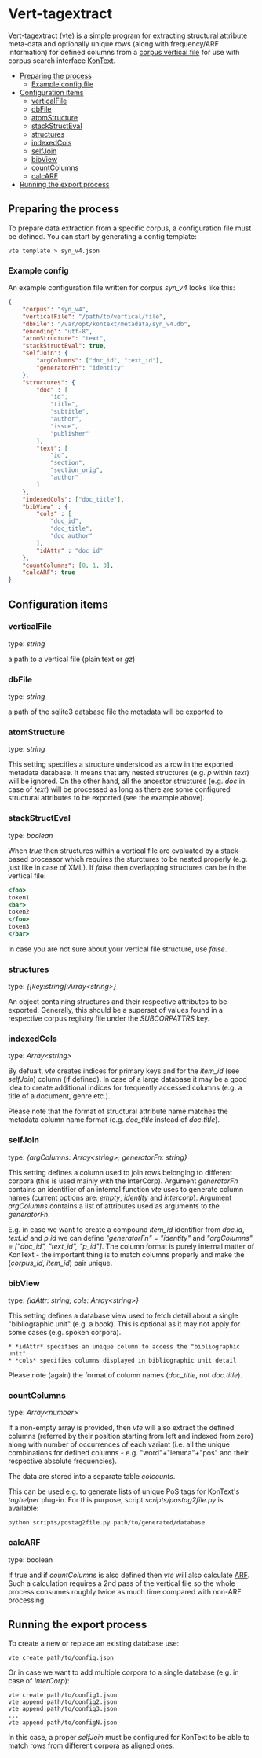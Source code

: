# Vert-tagextract

Vert-tagextract (vte) is a simple program for extracting structural attribute meta-data
and optionally unique rows (along with frequency/ARF information) for defined columns from a [corpus vertical file](https://www.sketchengine.co.uk/documentation/preparing-corpus-text/)
for use with corpus search interface [KonText](https://github.com/czcorpus/kontext).

* [Preparing the process](#preparing_the_process)
  * [Example config file](#example_config)
* [Configuration items](#configuration_items)
  * [verticalFile](#conf_verticalFile)
  * [dbFile](#conf_dbFile)
  * [atomStructure](#conf_atomStructure)
  * [stackStructEval](#conf_stackStructEval)
  * [structures](#conf_structures)
  * [indexedCols](#conf_indexedCols)
  * [selfJoin](#conf_selfJoin)
  * [bibView](#conf_bibView)
  * [countColumns](#conf_countColumns)
  * [calcARF](#conf_calcARF)
* [Running the export process](#running_the_export_process)

## Preparing the process
<a name="preparing_the_process"></a>

To prepare data extraction from a specific corpus, a configuration file must be defined. You can
start by generating a config template:

```
vte template > syn_v4.json
```

### Example config
<a name="example_config"></a>

An example configuration file written for corpus *syn_v4* looks like this:

```json
{
    "corpus": "syn_v4",
    "verticalFile": "/path/to/vertical/file",
    "dbFile": "/var/opt/kontext/metadata/syn_v4.db",
    "encoding": "utf-8",
    "atomStructure": "text",
    "stackStructEval": true,
    "selfJoin": {
        "argColumns": ["doc_id", "text_id"],
        "generatorFn": "identity"
    },
    "structures": {
        "doc" : [
            "id",
            "title",
            "subtitle",
            "author",
            "issue",
            "publisher"
        ],
        "text": [
            "id",
            "section",
            "section_orig",
            "author"
        ]
    },
    "indexedCols": ["doc_title"],
    "bibView" : {
        "cols" : [
            "doc_id",
            "doc_title",
            "doc_author"
        ],
        "idAttr" : "doc_id"
    },
    "countColumns": [0, 1, 3],
    "calcARF": true
}
```

## Configuration items
<a name="configuration_items"></a>

<a name="conf_verticalFile"></a>
### verticalFile

type: *string*

a path to a vertical file (plain text or *gz*)

<a name="conf_dbFile"></a>
### dbFile

type: *string*

a path of the sqlite3 database file the metadata will be exported to

<a name="conf_atomStructure"></a>
### atomStructure

type: *string*

This setting specifies a structure understood as a row in the exported metadata database. It means
that any nested structures (e.g. *p* within *text*) will be ignored. On the other hand, all the
ancestor structures (e.g. *doc* in case of *text*) will be processed as long as there are some
configured structural attributes to be exported (see the example above).

<a name="conf_stackStructEval"></a>
### stackStructEval

type: *boolean*

When *true* then structures within a vertical file are evaluated by a stack-based processor
which requires the sturctures to be nested properly (e.g. just like in case of XML). If
*false* then overlapping structures can be in the vertical file:

```sgml
<foo>
token1
<bar>
token2
</foo>
token3
</bar>
```

In case you are not sure about your vertical file structure, use *false*.

<a name="conf_structures"></a>
### structures

type: *{[key:string]:Array\<string\>}*

An object containing structures and their respective attributes
to be exported. Generally, this should be a superset of values found in a respective corpus
registry file under the *SUBCORPATTRS* key.

<a name="conf_indexedCols"></a>
### indexedCols

type: *Array\<string\>*

By defualt, *vte* creates indices for primary keys and for the *item_id* (see *selfJoin*) column
(if defined). In case of a large database it may be a good idea to create additional
indices for frequently accessed columns (e.g. a title of a document, genre etc.).

Please note that the format of structural attribute name matches the metadata column name
format (e.g. *doc_title* instead of *doc.title*).

<a name="conf_selfJoin"></a>
### selfJoin

type: *{argColumns: Array\<string\>; generatorFn: string}*

This setting defines a column used to join rows belonging to different corpora (this is used mainly
with the InterCorp). Argument *generatorFn* contains an identifier of an internal function *vte*
uses to generate column names (current options are: *empty*, *identity* and *intercorp*).
Argument *argColumns* contains a list of attributes used as arguments to the *generatorFn*.

E.g. in case we want to create a compound *item_id* identifier from *doc.id*, *text.id* and *p.id*
we can define *"generatorFn" = "identity"* and  *"argColumns" = ["doc_id", "text_id", "p_id"]*.
The column format is purely internal matter of KonText - the important thing is to match columns
properly and make the (*corpus_id*, *item_id*) pair unique.

<a name="conf_bibView"></a>
### bibView

type: *{idAttr: string; cols: Array\<string\>}*

This setting defines a database view used to fetch detail about a single "bibliographic unit"
(e.g. a book). This is optional as it may not apply for some cases (e.g. spoken corpora).

    * *idAttr* specifies an unique column to access the "bibliographic unit"
    * *cols* specifies columns displayed in bibliographic unit detail

Please note (again) the format of column names (*doc_title*, not *doc.title*).

<a name="conf_countColumns"></a>
### countColumns

type: *Array&lt;number&gt;*

If a non-empty array is provided, then *vte* will also extract the defined
columns (referred by their position starting from left and indexed from zero)
along with number of occurrences of each variant (i.e. all the unique combinations
for defined columns - e.g. "word"+"lemma"+"pos" and their respective absolute frequencies).

The data are stored into a separate table *colcounts*.

This can be used e.g. to generate lists of unique PoS tags for KonText's *taghelper* plug-in.
For this purpose, script *scripts/postag2file.py* is available:

```
python scripts/postag2file.py path/to/generated/database
```

<a name="conf_calcARF"></a>
### calcARF

type: boolean

If true and if *countColumns* is also defined then *vte* will also calculate
[ARF](http://wiki.korpus.cz/doku.php/en:pojmy:arf). Such a calculation requires
a 2nd pass of the vertical file so the whole process consumes roughly twice
as much time compared with non-ARF processing.



<a name="running_the_export_process"></a>
## Running the export process

To create a new or replace an existing database use:

```
vte create path/to/config.json
```

Or in case we want to add multiple corpora to a single database
(e.g. in case of *InterCorp*):

```
vte create path/to/config1.json
vte append path/to/config2.json
vte append path/to/config3.json
...
vte append path/to/configN.json
```

In this case, a proper *selfJoin* must be configured for KonText to be able to
match rows from different corpora as aligned ones.
